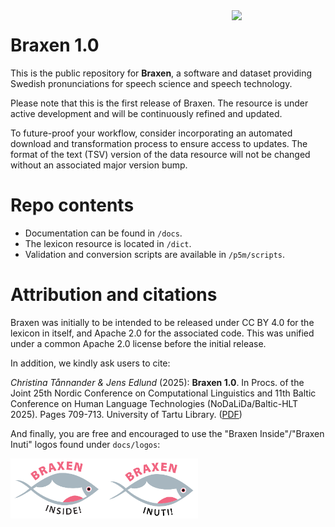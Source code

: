 <img src="docs/images/logos/1;logo-braxen.svg" width="150" align="right">

# Braxen 1.0

This is the public repository for **Braxen**, 
a software and dataset providing Swedish pronunciations for 
speech science and speech technology.

Please note that this is the first release of Braxen. 
The resource is under active development and will be 
continuously refined and updated.

To future-proof your workflow, consider incorporating 
an automated download and transformation process to 
ensure access to updates. 
The format of the text (TSV) version of 
the data resource will not be changed without 
an associated major version bump.

# Repo contents

- Documentation can be found in 
`/docs`.
- The lexicon resource is located in 
`/dict`.
- Validation and conversion scripts are available in 
`/p5m/scripts`.

# Attribution and citations

Braxen was initially to be intended to be released under 
CC BY 4.0 for the lexicon in itself, and 
Apache 2.0 for the associated code.
This was unified under a common 
Apache 2.0 license before
the initial release.

In addition, we kindly ask users to cite:

_Christina Tånnander & Jens Edlund_ (2025): **Braxen 1.0**. 
In Procs. of the Joint 25th Nordic Conference on Computational Linguistics and 
11th Baltic Conference on Human Language Technologies (NoDaLiDa/Baltic-HLT 2025).
Pages 709-713. University of Tartu Library.
([PDF](https://hdl.handle.net/10062/107264))

And finally, you are free and encouraged to use 
the "Braxen Inside"/"Braxen Inuti" logos found under
`docs/logos`:

<img src="docs/images/logos/logo-braxen-inside.svg" width="150" align="left">

<img src="docs/images/logos/logo-braxen-inuti.svg" width="150" align="left">

